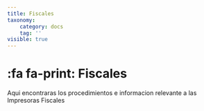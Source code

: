 ```yaml
---
title: Fiscales
taxonomy:
    category: docs
    tag: ''
visible: true
---
```


# :fa fa-print: Fiscales

Aqui encontraras los procedimientos  e informacion relevante a las Impresoras Fiscales
